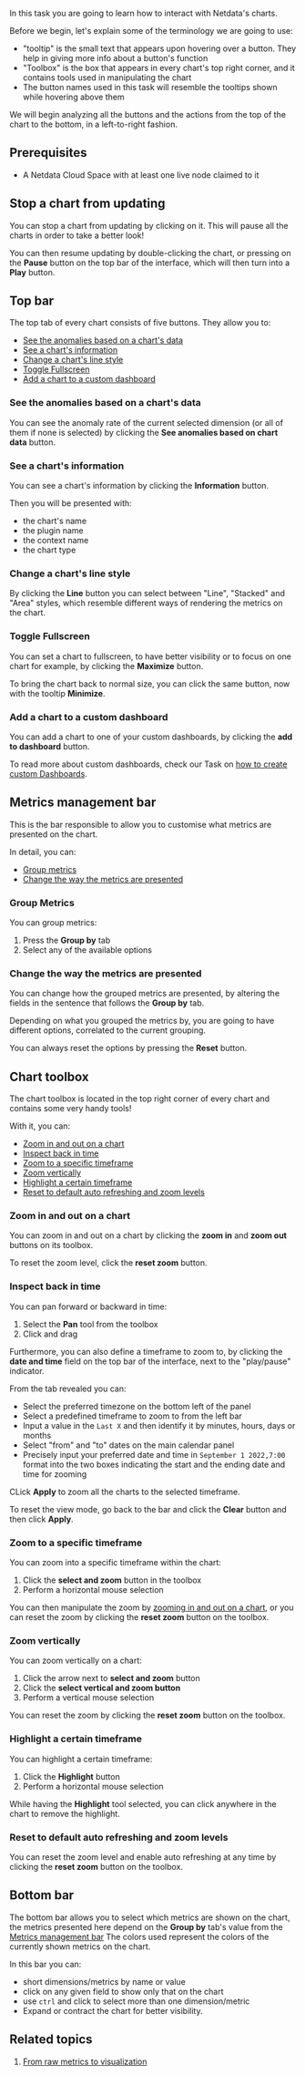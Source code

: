 <!--
title: "Interact with the charts"
sidebar_label: "Interact with the charts"
custom_edit_url: "https://github.com/netdata/netdata/blob/master/docs/tasks/operations/interact-with-the-charts.md"
learn_status: "Published"
learn_topic_type: "Tasks"
sidebar_position: "1"
learn_rel_path: "Operations"
learn_docs_purpose: "Instructions on how to interact with the charts (buttons, etc)"
learn_repo_doc: "True"
-->

In this task you are going to learn how to interact with Netdata's charts.

Before we begin, let's explain some of the terminology we are going to use:

- "tooltip" is the small text that appears upon hovering over a button. They help in giving more info about a button's
  function
- "Toolbox" is the box that appears in every chart's top right corner, and it contains tools used in manipulating the
  chart
- The button names used in this task will resemble the tooltips shown while hovering above them

We will begin analyzing all the buttons and the actions from the top of the chart to the bottom, in a left-to-right
fashion.

## Prerequisites

- A Netdata Cloud Space with at least one live node claimed to it

## Stop a chart from updating

You can stop a chart from updating by clicking on it. This will pause all the charts in order to take a better look!

You can then resume updating by double-clicking the chart, or pressing on the **Pause** button on the top bar of the
interface, which will then turn into a **Play** button.

## Top bar

The top tab of every chart consists of five buttons. They allow you to:

- [See the anomalies based on a chart's data](#see-the-anomalies-based-on-a-charts-data)
- [See a chart's information](#see-a-charts-information)
- [Change a chart's line style](#change-a-charts-line-style)
- [Toggle Fullscreen](#toggle-fullscreen)
- [Add a chart to a custom dashboard](#add-a-chart-to-a-custom-dashboard)

### See the anomalies based on a chart's data

You can see the anomaly rate of the current selected dimension (or all of them if none is selected) by clicking
the **See anomalies based on chart data** button.

### See a chart's information

You can see a chart's information by clicking the **Information** button.

Then you will be presented with:

- the chart's name
- the plugin name
- the context name
- the chart type

### Change a chart's line style

By clicking the **Line** button you can select between "Line", "Stacked" and "Area" styles, which resemble different ways
of rendering the metrics on the chart.

### Toggle Fullscreen

You can set a chart to fullscreen, to have better visibility or to focus on one chart for example, by clicking
the **Maximize** button.

To bring the chart back to normal size, you can click the same button, now with the tooltip **Minimize**.

### Add a chart to a custom dashboard

You can add a chart to one of your custom dashboards, by clicking the **add to dashboard** button.

To read more about custom dashboards, check our Task
on [how to create custom Dashboards](https://github.com/netdata/learn/blob/master/docs/tasks/setup/space-administration/room-management.md#createdelete-custom-dashboards).

## Metrics management bar

This is the bar responsible to allow you to customise what metrics are presented on the chart.

In detail, you can:

- [Group metrics](#group-metrics)
- [Change the way the metrics are presented](#change-the-way-the-metrics-are-presented)

### Group Metrics

You can group metrics:

1. Press the **Group by** tab
2. Select any of the available options

### Change the way the metrics are presented

You can change how the grouped metrics are presented, by altering the fields in the sentence that follows the **Group by**
tab.

Depending on what you grouped the metrics by, you are going to have different options, correlated to the current
grouping.

You can always reset the options by pressing the **Reset** button.

## Chart toolbox

The chart toolbox is located in the top right corner of every chart and contains some very handy tools!

With it, you can:

- [Zoom in and out on a chart](#zoom-in-and-out-on-a-chart)
- [Inspect back in time](#inspect-back-in-time)
- [Zoom to a specific timeframe](#zoom-to-a-specific-timeframe)
- [Zoom vertically](#zoom-vertically)
- [Highlight a certain timeframe](#highlight-a-certain-timeframe)
- [Reset to default auto refreshing and zoom levels](#reset-to-default-auto-refreshing-and-zoom-levels)

### Zoom in and out on a chart

You can zoom in and out on a chart by clicking the **zoom in** and **zoom out** buttons on its toolbox.

To reset the zoom level, click the **reset zoom** button.

### Inspect back in time

You can pan forward or backward in time:

1. Select the **Pan** tool from the toolbox
2. Click and drag

Furthermore, you can also define a timeframe to zoom to, by clicking the **date and time** field on the top bar of the
interface, next to the "play/pause" indicator.

From the tab revealed you can:

- Select the preferred timezone on the bottom left of the panel
- Select a predefined timeframe to zoom to from the left bar
- Input a value in the `Last X` and then identify it by minutes, hours, days or months
- Select "from" and "to" dates on the main calendar panel
- Precisely input your preferred date and time in `September 1 2022,7:00` format into the two boxes indicating the start
  and the ending date and time for zooming

CLick **Apply** to zoom all the charts to the selected timeframe.

To reset the view mode, go back to the bar and click the **Clear** button and then click **Apply**.

### Zoom to a specific timeframe

You can zoom into a specific timeframe within the chart:

1. Click the **select and zoom** button in the toolbox
2. Perform a horizontal mouse selection

You can then manipulate the zoom by [zooming in and out on a chart](#zoom-in-and-out-on-a-chart), or you can reset the
zoom by clicking the **reset zoom** button on the toolbox.

### Zoom vertically

You can zoom vertically on a chart:

1. Click the arrow next to **select and zoom** button
2. Click the **select vertical and zoom button**
3. Perform a vertical mouse selection

You can reset the zoom by clicking the **reset zoom** button on the toolbox.

### Highlight a certain timeframe

You can highlight a certain timeframe:

1. Click the **Highlight** button
2. Perform a horizontal mouse selection

While having the **Highlight** tool selected, you can click anywhere in the chart to remove the highlight.

### Reset to default auto refreshing and zoom levels

You can reset the zoom level and enable auto refreshing at any time by clicking the **reset zoom** button on the toolbox.

## Bottom bar

The bottom bar allows you to select which metrics are shown on the chart, the metrics presented here depend on
the **Group by** tab's value from the [Metrics management bar](#metrics-management-bar)
The colors used represent the colors of the currently shown metrics on the chart.

In this bar you can:

- short dimensions/metrics by name or value
- click on any given field to show only that on the chart
- use `ctrl` and click to select more than one dimension/metric
- Expand or contract the chart for better visibility.

## Related topics

1. [From raw metrics to visualization](https://github.com/netdata/learn/blob/master/docs/concepts/visualizations/from-raw-metrics-to-visualization.md)
